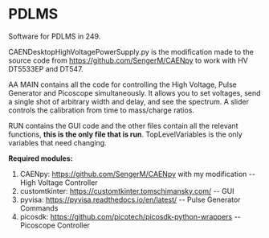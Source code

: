 # PDLMS
Software for PDLMS in 249. 

CAENDesktopHighVoltagePowerSupply.py is the modification made to the source code from https://github.com/SengerM/CAENpy to work with HV DT5533EP and DT547.

AA MAIN contains all the code for controlling the High Voltage, Pulse Generator and Picoscope simultaneously. It allows you to set voltages, send a single shot of arbitrary width and delay, and see the spectrum. A slider controls the calibration
from time to mass/charge ratios.


RUN contains the GUI code and the other files contain all the relevant functions, **this is the only file that is run**. TopLevelVariables is the only variables that need changing.

**Required modules:**

1. CAENpy: https://github.com/SengerM/CAENpy  with my modification  -- High Voltage Controller
2. customtkinter: https://customtkinter.tomschimansky.com/  -- GUI
3. pyvisa: https://pyvisa.readthedocs.io/en/latest/  -- Pulse Generator Commands
4. picosdk: https://github.com/picotech/picosdk-python-wrappers  -- Picoscope Controller

